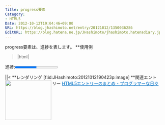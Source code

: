 ```yaml
---
Title: progress要素
Category:
- HTML5
Date: 2012-10-12T19:04:46+09:00
URL: https://blog.jhashimoto.net/entry/20121012/1350036286
EditURL: https://blog.hatena.ne.jp/JHashimoto/jhashimoto.hatenadiary.jp/atom/entry/12921228815717255666
---
```


progress要素は、進捗を表します。
**使用例
>|html|
<!DOCTYPE html>
<html lang="ja">
<head>
<title>Hello! HTML5</title>
<meta charset="UTF-8">
</head>
<body>
    <form>
        <p>
            進捗:<progress value="50" max="100" />
        </p>
    </form>
</body>
||<
**レンダリング
[f:id:JHashimoto:20121012190423p:image]
**関連エントリー
<a href="http://d.hatena.ne.jp/JHashimoto/20120518/1337642816" target="_blank" rel="nofollow"><img class="alignleft" align="left" border="0" src="http://capture.heartrails.com/150x130/shadow?http://d.hatena.ne.jp/JHashimoto/20120518/1337642816" alt="" width="150" height="130" /></a><a style="color:#0070C5;" href="http://d.hatena.ne.jp/JHashimoto/20120518/1337642816" target="_blank" rel="nofollow">HTML5エントリーのまとめ - プログラマーな日々</a><a href="http://b.hatena.ne.jp/entry/http://d.hatena.ne.jp/JHashimoto/20120518/1337642816" target="_blank"><img border="0" src="http://b.hatena.ne.jp/entry/image/http://d.hatena.ne.jp/JHashimoto/20120518/1337642816" alt="" /></a><br style="clear:both;" />
